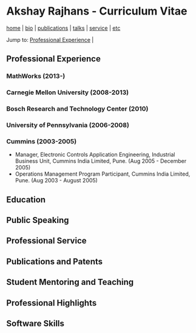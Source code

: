 
# Akshay Rajhans - Curriculum Vitae
[home](index.html) \| [bio](bio.html) \| [publications](publications.html) \| [talks](talks.html) \| [service](service.html) \| [etc](etc.html)


Jump to: [Professional Experience](#professional-experience) \|

## Professional Experience

### MathWorks (2013-)
### Carnegie Mellon University (2008-2013)
### Bosch Research and Technology Center (2010)
### University of Pennsylvania (2006-2008)
### Cummins (2003-2005)
- Manager, Electronic Controls Application Engineering, Industrial Business Unit, Cummins India Limited, Pune. (Aug 2005 - December 2005)
- Operations Management Program Participant, Cummins India Limited, Pune. (Aug 2003 - August 2005)

## Education

## Public Speaking

## Professional Service

## Publications and Patents

## Student Mentoring and Teaching

## Professional Highlights

## Software Skills
